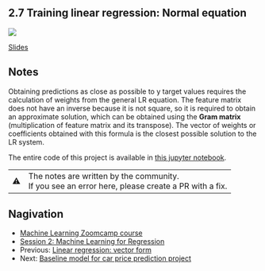 
## 2.7 Training linear regression: Normal equation

<a href="https://www.youtube.com/watch?v=hx6nak-Y11g"><img src="images/thumbnail-2-07.jpg"></a>

[Slides](https://www.slideshare.net/AlexeyGrigorev/ml-zoomcamp-2-slides)


## Notes

Obtaining predictions as close as possible to y target values requires the calculation of weights from the general
LR equation. The feature matrix does not 
have an inverse because it is not square, so it is required to obtain an approximate solution, which can be
obtained using the **Gram matrix** 
(multiplication of feature matrix and its transpose). The vector of weights or coefficients obtained with this
formula is the closest possible solution to the LR system.

The entire code of this project is available in [this jupyter notebook](https://github.com/alexeygrigorev/mlbookcamp-code/blob/master/chapter-02-car-price/02-carprice.ipynb). 

<table>
   <tr>
      <td>⚠️</td>
      <td>
         The notes are written by the community. <br>
         If you see an error here, please create a PR with a fix.
      </td>
   </tr>
</table>

## Nagivation

* [Machine Learning Zoomcamp course](../)
* [Session 2: Machine Learning for Regression](./)
* Previous: [Linear regression: vector form](06-linear-regression-vector.md)
* Next: [Baseline model for car price prediction project](08-baseline-model.md)